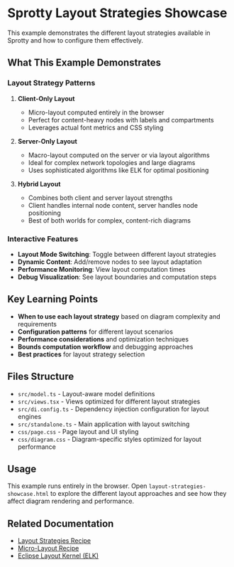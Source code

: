 # Sprotty Layout Strategies Showcase

This example demonstrates the different layout strategies available in Sprotty and how to configure them effectively.

## What This Example Demonstrates

### Layout Strategy Patterns

1. **Client-Only Layout**
   - Micro-layout computed entirely in the browser
   - Perfect for content-heavy nodes with labels and compartments
   - Leverages actual font metrics and CSS styling

2. **Server-Only Layout**
   - Macro-layout computed on the server or via layout algorithms
   - Ideal for complex network topologies and large diagrams
   - Uses sophisticated algorithms like ELK for optimal positioning

3. **Hybrid Layout**
   - Combines both client and server layout strengths
   - Client handles internal node content, server handles node positioning
   - Best of both worlds for complex, content-rich diagrams

### Interactive Features

- **Layout Mode Switching**: Toggle between different layout strategies
- **Dynamic Content**: Add/remove nodes to see layout adaptation
- **Performance Monitoring**: View layout computation times
- **Debug Visualization**: See layout boundaries and computation steps

## Key Learning Points

- **When to use each layout strategy** based on diagram complexity and requirements
- **Configuration patterns** for different layout scenarios
- **Performance considerations** and optimization techniques
- **Bounds computation workflow** and debugging approaches
- **Best practices** for layout strategy selection

## Files Structure

- `src/model.ts` - Layout-aware model definitions
- `src/views.tsx` - Views optimized for different layout strategies
- `src/di.config.ts` - Dependency injection configuration for layout engines
- `src/standalone.ts` - Main application with layout switching
- `css/page.css` - Page layout and UI styling
- `css/diagram.css` - Diagram-specific styles optimized for layout performance

## Usage

This example runs entirely in the browser. Open `layout-strategies-showcase.html` to explore the different layout approaches and see how they affect diagram rendering and performance.

## Related Documentation

- [Layout Strategies Recipe](https://sprotty.org/docs/recipes/layout-strategies/)
- [Micro-Layout Recipe](https://sprotty.org/docs/recipes/micro-layout/)
- [Eclipse Layout Kernel (ELK)](https://www.eclipse.org/elk/)
